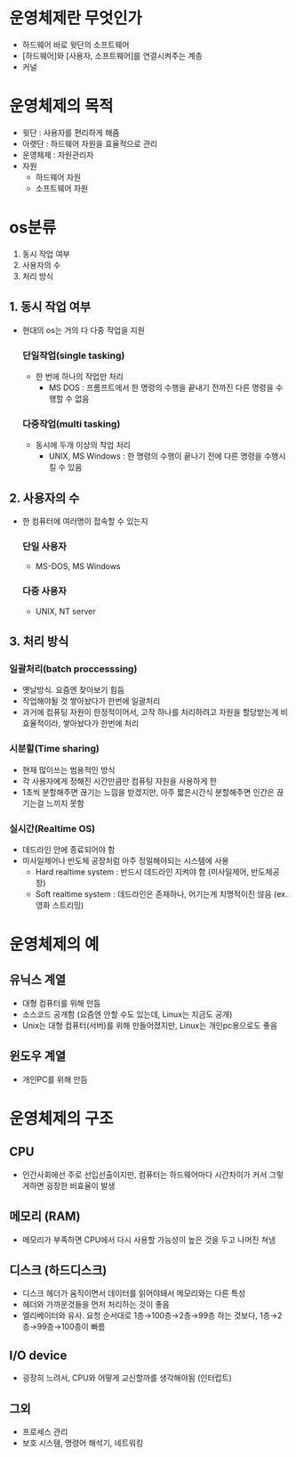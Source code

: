 # 운영체제란 무엇인가
- 하드웨어 바로 윗단의 소프트웨어
- [하드웨어]와 [사용자, 소프트웨어]를 연결시켜주는 계층
- 커널
# 운영체제의 목적
- 윗단 : 사용자를 편리하게 해줌
- 아랫단 : 하드웨어 자원을 효율적으로 관리
- 운영체제 : 자원관리자
- 자원
  - 하드웨어 자원
  - 소프트웨어 자원
# os분류
1. 동시 작업 여부
2. 사용자의 수
3. 처리 방식
## 1. 동시 작업 여부
- 현대의 os는 거의 다 다중 작업을 지원
  ### 단일작업(single tasking)
  - 한 번에 하나의 작업만 처리
    - MS DOS : 프롬프트에서 한 명령의 수행을 끝내기 전까진 다른 명령을 수행할 수 없음
  ### 다중작업(multi tasking)
  - 동시에 두개 이상의 작업 처리
    - UNIX, MS Windows : 한 명령의 수행이 끝나기 전에 다른 명령을 수행시킬 수 있음
## 2. 사용자의 수
- 한 컴퓨터에 여러명이 접속할 수 있는지
  ### 단일 사용자
  - MS-DOS, MS Windows
  ### 다중 사용자
  - UNIX, NT server
## 3. 처리 방식
  ### 일괄처리(batch proccesssing)
  - 옛날방식. 요즘엔 찾아보기 힘듬
  - 작업해야될 것 쌓아놨다가 한번에 일괄처리
  - 과거에 컴퓨팅 자원이 한정적이어서, 고작 하나를 처리하려고 자원을 할당받는게 비효율적이라, 쌓아놨다가 한번에 처리
  ### 시분할(Time sharing)
  - 현재 많이쓰는 범용적인 방식
  - 각 사용자에게 정해진 시간만큼만 컴퓨팅 자원을 사용하게 한
  - 1초씩 분할해주면 끊기는 느낌을 받겠지만, 아주 짧은시간식 분할해주면 인간은 끊기는걸 느끼지 못함
  ### 실시간(Realtime OS)
  - 데드라인 안에 종료되어야 함
  - 미사일제어나 반도체 공장처럼 아주 정밀해야되는 시스템에 사용
    - Hard realtime system : 반드시 데드라인 지켜야 함 (미사일제어, 반도체공장)
    - Soft realtime system : 데드라인은 존재하나, 어기는게 치명적이진 않음 (ex. 영화 스트리밍)
   
# 운영체제의 예
## 유닉스 계열
- 대형 컴퓨터를 위해 만듬
- 소스코드 공개함 (요즘엔 안할 수도 있는데, Linux는 지금도 공개)
- Unix는 대형 컴퓨터(서버)를 위해 만들어졌지만, Linux는 개인pc용으로도 좋음
## 윈도우 계열
- 개인PC를 위해 만듬

# 운영체제의 구조
## CPU
- 인간사회에선 주로 선입선출이지만, 컴퓨터는 하드웨어마다 시간차이가 커서 그렇게하면 굉장한 비효율이 발생
## 메모리 (RAM)
- 메모리가 부족하면 CPU에서 다시 사용할 가능성이 높은 것을 두고 나머진 쳐냄
## 디스크 (하드디스크)
- 디스크 헤더가 움직이면서 데이터를 읽어야돼서 메모리와는 다른 특성
- 헤더와 가까운것들을 먼저 처리하는 것이 좋음
- 엘리베이터와 유사. 요청 순서대로 1층→100층→2층→99층 하는 것보다, 1층→2층→99층→100층이 빠름
## I/O device
- 굉장히 느려서, CPU와 어떻게 교신할까를 생각해야됨 (인터럽트)
## 그외
- 프로세스 관리
- 보호 시스템, 명령어 해석기, 네트워킹
